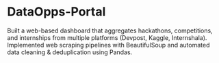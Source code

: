 # DataOpps-Portal
Built a web-based dashboard that aggregates hackathons, competitions, and internships from multiple platforms (Devpost, Kaggle, Internshala).  Implemented web scraping pipelines with BeautifulSoup and automated data cleaning &amp; deduplication using Pandas.  
